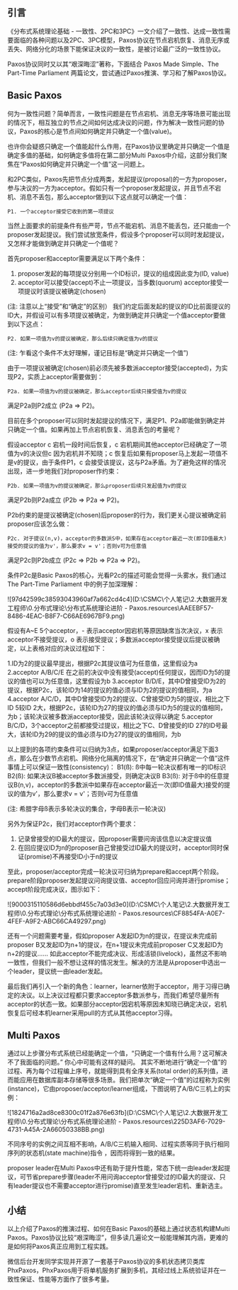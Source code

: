 ## 引言

《分布式系统理论基础 - 一致性、2PC和3PC》一文介绍了一致性、达成一致性需要面临的各种问题以及2PC、3PC模型，Paxos协议在节点宕机恢复、消息无序或丢失、网络分化的场景下能保证决议的一致性，是被讨论最广泛的一致性协议。

Paxos协议同时又以其“艰深晦涩”著称，下面结合 Paxos Made Simple、The Part-Time Parliament 两篇论文，尝试通过Paxos推演、学习和了解Paxos协议。

## Basic Paxos

何为一致性问题？简单而言，一致性问题是在节点宕机、消息无序等场景可能出现的情况下，相互独立的节点之间如何达成决议的问题，作为解决一致性问题的协议，Paxos的核心是节点间如何确定并只确定一个值(value)。

也许你会疑惑只确定一个值能起什么作用，在Paxos协议里确定并只确定一个值是确定多值的基础，如何确定多值将在第二部分Multi Paxos中介绍，这部分我们聚焦在“Paxos如何确定并只确定一个值”这一问题上。

和2PC类似，Paxos先把节点分成两类，发起提议(proposal)的一方为proposer，参与决议的一方为acceptor。假如只有一个proposer发起提议，并且节点不宕机、消息不丢包，那么acceptor做到以下这点就可以确定一个值：

```
P1. 一个acceptor接受它收到的第一项提议
```

当然上面要求的前提条件有些严苛，节点不能宕机、消息不能丢包，还只能由一个proposer发起提议。我们尝试放宽条件，假设多个proposer可以同时发起提议，又怎样才能做到确定并只确定一个值呢？

首先proposer和acceptor需要满足以下两个条件：

1. proposer发起的每项提议分别用一个ID标识，提议的组成因此变为(ID, value)
2. acceptor可以接受(accept)不止一项提议，当多数(quorum) acceptor接受一项提议时该提议被确定(chosen)

(注: 注意以上“接受”和“确定”的区别） 我们约定后面发起的提议的ID比前面提议的ID大，并假设可以有多项提议被确定，为做到确定并只确定一个值acceptor要做到以下这点：

```
P2. 如果一项值为v的提议被确定，那么后续只确定值为v的提议
```

(注: 乍看这个条件不太好理解，谨记目标是“确定并只确定一个值”)

由于一项提议被确定(chosen)前必须先被多数派acceptor接受(accepted)，为实现P2，实质上acceptor需要做到：

```
P2a. 如果一项值为v的提议被确定，那么acceptor后续只接受值为v的提议
```

满足P2a则P2成立 (P2a => P2)。

目前在多个proposer可以同时发起提议的情况下，满足P1、P2a即能做到确定并只确定一个值。如果再加上节点宕机恢复、消息丢包的考量呢？

假设acceptor c 宕机一段时间后恢复，c 宕机期间其他acceptor已经确定了一项值为v的决议但c 因为宕机并不知晓；c 恢复后如果有proposer马上发起一项值不是v的提议，由于条件P1，c 会接受该提议，这与P2a矛盾。为了避免这样的情况出现，进一步地我们对proposer作约束：

```
P2b. 如果一项值为v的提议被确定，那么proposer后续只发起值为v的提议
```

满足P2b则P2a成立 (P2b => P2a => P2)。

P2b约束的是提议被确定(chosen)后proposer的行为，我们更关心提议被确定前proposer应该怎么做：

```
P2c. 对于提议(n,v)，acceptor的多数派S中，如果存在acceptor最近一次(即ID值最大)接受的提议的值为v'，那么要求v = v'；否则v可为任意值
```

满足P2c则P2b成立 (P2c => P2b => P2a => P2)。

条件P2c是Basic Paxos的核心，光看P2c的描述可能会觉得一头雾水，我们通过 The Part-Time Parliament 中的例子加深理解：

![97d42599c38593043960af7a662cd4c4](D:\CSMC\个人笔记\2.大数据开发工程师\0.分布式理论\分布式系统理论进阶 - Paxos.resources\AAEEBF57-8486-4EAC-B8F7-C66AE6967BF9.png)

假设有A~E 5个acceptor，- 表示acceptor因宕机等原因缺席当次决议，x 表示acceptor不接受提议，o 表示接受提议；多数派acceptor接受提议后提议被确定，以上表格对应的决议过程如下：

1.ID为2的提议最早提出，根据P2c其提议值可为任意值，这里假设为a 2.acceptor A/B/C/E 在之前的决议中没有接受(accept)任何提议，因而ID为5的提议的值也可以为任意值，这里假设为b 3.acceptor B/D/E，其中D曾接受ID为2的提议，根据P2c，该轮ID为14的提议的值必须与ID为2的提议的值相同，为a 4.acceptor A/C/D，其中D曾接受ID为2的提议、C曾接受ID为5的提议，相比之下ID 5较ID 2大，根据P2c，该轮ID为27的提议的值必须与ID为5的提议的值相同，为b；该轮决议被多数派acceptor接受，因此该轮决议得以确定 5.acceptor B/C/D，3个acceptor之前都接受过提议，相比之下C、D曾接受的ID 27的ID号最大，该轮ID为29的提议的值必须与ID为27的提议的值相同，为b

以上提到的各项约束条件可以归纳为3点，如果proposer/acceptor满足下面3点，那么在少数节点宕机、网络分化隔离的情况下，在“确定并只确定一个值”这件事情上可以保证一致性(consistency)： B1(ß): ß中每一轮决议都有唯一的ID标识 B2(ß): 如果决议B被acceptor多数派接受，则确定决议B B3(ß): 对于ß中的任意提议B(n,v)，acceptor的多数派中如果存在acceptor最近一次(即ID值最大)接受的提议的值为v'，那么要求v = v'；否则v可为任意值

(注: 希腊字母ß表示多轮决议的集合，字母B表示一轮决议)

另外为保证P2c，我们对acceptor作两个要求：

1. 记录曾接受的ID最大的提议，因proposer需要问询该信息以决定提议值
2. 在回应提议ID为n的proposer自己曾接受过ID最大的提议时，acceptor同时保证(promise)不再接受ID小于n的提议

至此，proposer/acceptor完成一轮决议可归纳为prepare和accept两个阶段。prepare阶段proposer发起提议问询提议值、acceptor回应问询并进行promise；accept阶段完成决议，图示如下：

![9000315110586d6ebbdf455c7a03d3e0](D:\CSMC\个人笔记\2.大数据开发工程师\0.分布式理论\分布式系统理论进阶 - Paxos.resources\CF8854FA-A0E7-4FEF-A9F2-ABC66CA49297.png)

还有一个问题需要考量，假如proposer A发起ID为n的提议，在提议未完成前proposer B又发起ID为n+1的提议，在n+1提议未完成前proposer C又发起ID为n+2的提议…… 如此acceptor不能完成决议、形成活锁(livelock)，虽然这不影响一致性，但我们一般不想让这样的情况发生。解决的方法是从proposer中选出一个leader，提议统一由leader发起。

最后我们再引入一个新的角色：learner，learner依附于acceptor，用于习得已确定的决议。以上决议过程都只要求acceptor多数派参与，而我们希望尽量所有acceptor的状态一致。如果部分acceptor因宕机等原因未知晓已确定决议，宕机恢复后可经本机learner采用pull的方式从其他acceptor习得。

## Multi Paxos

通过以上步骤分布式系统已经能确定一个值，“只确定一个值有什么用？这可解决不了我面临的问题。” 你心中可能有这样的疑问。  其实不断地进行“确定一个值”的过程、再为每个过程编上序号，就能得到具有全序关系(total order)的系列值，进而能应用在数据库副本存储等很多场景。我们把单次“确定一个值”的过程称为实例(instance)，它由proposer/acceptor/learner组成，下图说明了A/B/C三机上的实例：

![1824716a2ad8ce8300c01f2a876e63fb](D:\CSMC\个人笔记\2.大数据开发工程师\0.分布式理论\分布式系统理论进阶 - Paxos.resources\225D3AF6-7029-4731-A45A-2A66050338BB.png)

不同序号的实例之间互相不影响，A/B/C三机输入相同、过程实质等同于执行相同序列的状态机(state machine)指令 ，因而将得到一致的结果。

proposer leader在Multi Paxos中还有助于提升性能，常态下统一由leader发起提议，可节省prepare步骤(leader不用问询acceptor曾接受过的ID最大的提议、只有leader提议也不需要acceptor进行promise)直至发生leader宕机、重新选主。

## 小结

以上介绍了Paxos的推演过程、如何在Basic Paxos的基础上通过状态机构建Multi Paxos。Paxos协议比较“艰深晦涩”，但多读几遍论文一般能理解其内涵，更难的是如何将Paxos真正应用到工程实践。

微信后台开发同学实现并开源了一套基于Paxos协议的多机状态拷贝类库PhxPaxos，PhxPaxos用于将单机服务扩展到多机，其经过线上系统验证并在一致性保证、性能等方面作了很多考量。
